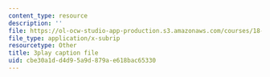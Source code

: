 ```yaml
---
content_type: resource
description: ''
file: https://ol-ocw-studio-app-production.s3.amazonaws.com/courses/18-01sc-single-variable-calculus-fall-2010/cbe30a1dd4d95a9d879ae618bac65330_aeXp1zC6Hls.vtt
file_type: application/x-subrip
resourcetype: Other
title: 3play caption file
uid: cbe30a1d-d4d9-5a9d-879a-e618bac65330
---
```

